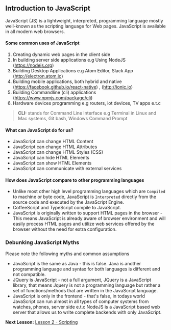 ## Introduction to JavaScript

JavaScript (JS) is a lightweight, interpreted, programming language mostly well-known as the scripting language for Web pages. JavaScript is available in all modern web browsers.

#### Some common uses of JavaScript
1. Creating dynamic web pages in the client side
2. In building server side applications e.g Using NodeJS (https://nodejs.org)
3.  Building Desktop Applications e.g Atom Editor, Slack App (http://electron.atom.io)
4.  Building mobile applications, both hybrid and native (https://facebook.github.io/react-native) , (http://ionic.io)
5. Building Commandline (cli) applications (https://www.npmjs.com/package/cli)
6. Hardware devices programming e.g routers, iot devices, TV apps e.t.c

>**CLI:** stands for Command Line Interface e.g Terminal in Linux and Mac systems, Git bash, Windows Command Prompt

#### What can JavaScript do for us?
* JavaScript can change HTML Content
* JavaScript can change HTML Attributes
* JavaScript can change HTML Styles (CSS)
* JavaScript can hide HTML Elements
* JavaScript can show HTML Elements
* JavaScript can communicate with external services

#### How does JavaScript compare to other programming languages
* Unlike most other high level programming languages which are `Compiled` to machine or byte code, JavaScript is `Interpreted` directly from the source code and executed by the JavaScript Engine.
* CoffeeScript and TypeScript compile to JavaScript.
* JavaScript is originally written to support HTML pages in the browser - This means JavaScript is already aware of browser environment and will easily process HTML pages and utilize web services offered by the browser without the need for extra configuration.

### Debunking JavaScript Myths
Please note the following myths and common assumptions
* JavaScript is the same as Java - this is false. Java is another programming language and syntax for both languages is different and not compatible.
* JQuery is JavaScript - not a full argument, JQuery is a JavaScript library, that means Jquery is not a programming language but rather a set of functions/methods that are written in the JavaScript language.
* JavaScript is only in the frontend - that's false, in todays world JavaScript can run almost in all types of computer systems from watches, phones, server side e.t.c NodeJS is a JavaScript based web server that allows us to write complete backends with only JavaScript.


**Next Lesson:** [Lesson 2 - Scripting](https://github.com/evansmwendwa/js-class/blob/master/02-Scripting.md)
